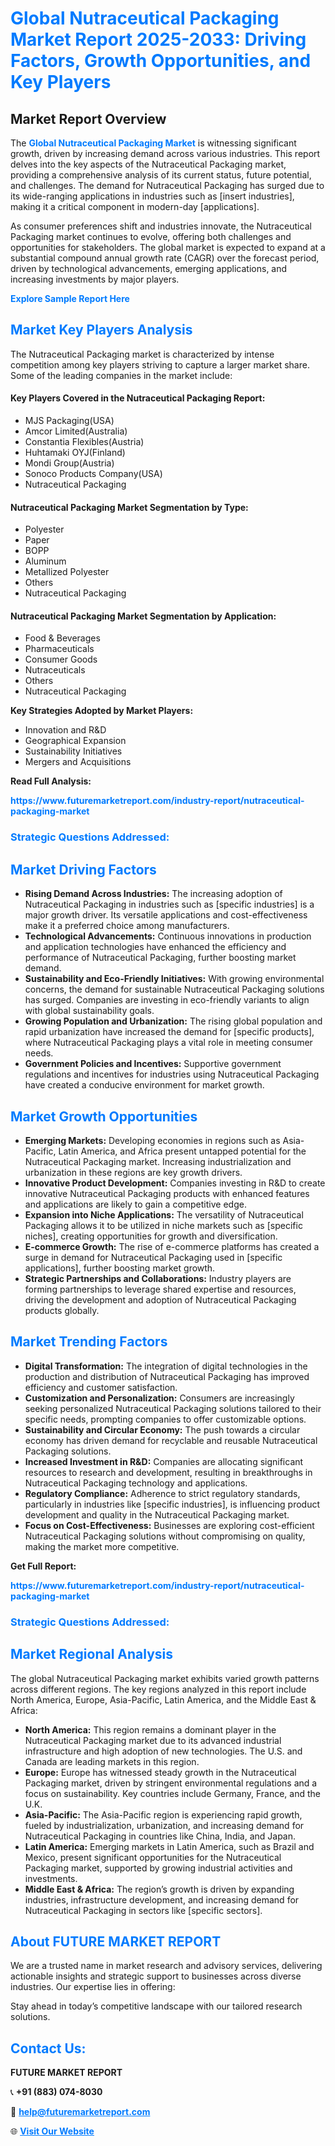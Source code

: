 <h1 style="color: #007BFF;">Global Nutraceutical Packaging Market Report 2025-2033: Driving Factors, Growth Opportunities, and Key Players</h1>

<section id="overview">
<h2>Market Report Overview</h2>
<p>The <a href="https://www.futuremarketreport.com/industry-report/nutraceutical-packaging-market" style="color: #007BFF; text-decoration: none;"><strong>Global Nutraceutical Packaging Market</strong></a> is witnessing significant growth, driven by increasing demand across various industries. This report delves into the key aspects of the Nutraceutical Packaging market, providing a comprehensive analysis of its current status, future potential, and challenges. The demand for Nutraceutical Packaging has surged due to its wide-ranging applications in industries such as [insert industries], making it a critical component in modern-day [applications].</p>
<p>As consumer preferences shift and industries innovate, the Nutraceutical Packaging market continues to evolve, offering both challenges and opportunities for stakeholders. The global market is expected to expand at a substantial compound annual growth rate (CAGR) over the forecast period, driven by technological advancements, emerging applications, and increasing investments by major players.</p>
</section>

<section id="overview">
<p><a href="https://www.futuremarketreport.com/request-sample/reportId=99214" style="color: #007BFF; text-decoration: none;"><strong>Explore Sample Report Here</strong></a></p>
</section>

<section id="key-players">
<h2 style="color: #007BFF;">Market Key Players Analysis</h2>
<p>The Nutraceutical Packaging market is characterized by intense competition among key players striving to capture a larger market share. Some of the leading companies in the market include:</p>
<h4>Key Players Covered in the Nutraceutical Packaging Report:</h4>
<ul><li>MJS Packaging(USA)</li><li>Amcor Limited(Australia)</li><li>Constantia Flexibles(Austria)</li><li>Huhtamaki OYJ(Finland)</li><li>Mondi Group(Austria)</li><li>Sonoco Products Company(USA)</li><li>Nutraceutical Packaging</li></ul>
<h4>Nutraceutical Packaging Market Segmentation by Type:</h4>
<ul><li>Polyester</li><li>Paper</li><li>BOPP</li><li>Aluminum</li><li>Metallized Polyester</li><li>Others</li><li>Nutraceutical Packaging</li></ul>

<h4>Nutraceutical Packaging Market Segmentation by Application:</h4>
<ul><li>Food &amp; Beverages</li><li>Pharmaceuticals</li><li>Consumer Goods</li><li>Nutraceuticals</li><li>Others</li><li>Nutraceutical Packaging</li></ul>
<p><strong>Key Strategies Adopted by Market Players:</strong></p>
<ul>
<li>Innovation and R&D</li>
<li>Geographical Expansion</li>
<li>Sustainability Initiatives</li>
<li>Mergers and Acquisitions</li>
</ul>
</section>

<section>
<p><strong>Read Full Analysis: </strong></p><a href="https://www.futuremarketreport.com/industry-report/nutraceutical-packaging-market" style="color: #007BFF; text-decoration: none;"><strong>https://www.futuremarketreport.com/industry-report/nutraceutical-packaging-market</strong></a>
<h3 style="color: #007BFF;">Strategic Questions Addressed:</h3>
</section>

<section id="driving-factors">
<h2 style="color: #007BFF;">Market Driving Factors</h2>
<ul>
<li><strong>Rising Demand Across Industries:</strong> The increasing adoption of Nutraceutical Packaging in industries such as [specific industries] is a major growth driver. Its versatile applications and cost-effectiveness make it a preferred choice among manufacturers.</li>
<li><strong>Technological Advancements:</strong> Continuous innovations in production and application technologies have enhanced the efficiency and performance of Nutraceutical Packaging, further boosting market demand.</li>
<li><strong>Sustainability and Eco-Friendly Initiatives:</strong> With growing environmental concerns, the demand for sustainable Nutraceutical Packaging solutions has surged. Companies are investing in eco-friendly variants to align with global sustainability goals.</li>
<li><strong>Growing Population and Urbanization:</strong> The rising global population and rapid urbanization have increased the demand for [specific products], where Nutraceutical Packaging plays a vital role in meeting consumer needs.</li>
<li><strong>Government Policies and Incentives:</strong> Supportive government regulations and incentives for industries using Nutraceutical Packaging have created a conducive environment for market growth.</li>
</ul>
</section>

<section id="growth-opportunities">
<h2 style="color: #007BFF;">Market Growth Opportunities</h2>
<ul>
<li><strong>Emerging Markets:</strong> Developing economies in regions such as Asia-Pacific, Latin America, and Africa present untapped potential for the Nutraceutical Packaging market. Increasing industrialization and urbanization in these regions are key growth drivers.</li>
<li><strong>Innovative Product Development:</strong> Companies investing in R&D to create innovative Nutraceutical Packaging products with enhanced features and applications are likely to gain a competitive edge.</li>
<li><strong>Expansion into Niche Applications:</strong> The versatility of Nutraceutical Packaging allows it to be utilized in niche markets such as [specific niches], creating opportunities for growth and diversification.</li>
<li><strong>E-commerce Growth:</strong> The rise of e-commerce platforms has created a surge in demand for Nutraceutical Packaging used in [specific applications], further boosting market growth.</li>
<li><strong>Strategic Partnerships and Collaborations:</strong> Industry players are forming partnerships to leverage shared expertise and resources, driving the development and adoption of Nutraceutical Packaging products globally.</li>
</ul>
</section>

<section id="trending-factors">
<h2 style="color: #007BFF;">Market Trending Factors</h2>
<ul>
<li><strong>Digital Transformation:</strong> The integration of digital technologies in the production and distribution of Nutraceutical Packaging has improved efficiency and customer satisfaction.</li>
<li><strong>Customization and Personalization:</strong> Consumers are increasingly seeking personalized Nutraceutical Packaging solutions tailored to their specific needs, prompting companies to offer customizable options.</li>
<li><strong>Sustainability and Circular Economy:</strong> The push towards a circular economy has driven demand for recyclable and reusable Nutraceutical Packaging solutions.</li>
<li><strong>Increased Investment in R&D:</strong> Companies are allocating significant resources to research and development, resulting in breakthroughs in Nutraceutical Packaging technology and applications.</li>
<li><strong>Regulatory Compliance:</strong> Adherence to strict regulatory standards, particularly in industries like [specific industries], is influencing product development and quality in the Nutraceutical Packaging market.</li>
<li><strong>Focus on Cost-Effectiveness:</strong> Businesses are exploring cost-efficient Nutraceutical Packaging solutions without compromising on quality, making the market more competitive.</li>
</ul>
</section>

<section>
<p><strong>Get Full Report: </strong></p><a href="https://www.futuremarketreport.com/industry-report/nutraceutical-packaging-market" style="color: #007BFF; text-decoration: none;"><strong>https://www.futuremarketreport.com/industry-report/nutraceutical-packaging-market</strong></a>
<h3 style="color: #007BFF;">Strategic Questions Addressed:</h3>
</section>


<section id="regional-analysis">
<h2 style="color: #007BFF;">Market Regional Analysis</h2>
<p>The global Nutraceutical Packaging market exhibits varied growth patterns across different regions. The key regions analyzed in this report include North America, Europe, Asia-Pacific, Latin America, and the Middle East & Africa:</p>
<ul>
<li><strong>North America:</strong> This region remains a dominant player in the Nutraceutical Packaging market due to its advanced industrial infrastructure and high adoption of new technologies. The U.S. and Canada are leading markets in this region.</li>
<li><strong>Europe:</strong> Europe has witnessed steady growth in the Nutraceutical Packaging market, driven by stringent environmental regulations and a focus on sustainability. Key countries include Germany, France, and the U.K.</li>
<li><strong>Asia-Pacific:</strong> The Asia-Pacific region is experiencing rapid growth, fueled by industrialization, urbanization, and increasing demand for Nutraceutical Packaging in countries like China, India, and Japan.</li>
<li><strong>Latin America:</strong> Emerging markets in Latin America, such as Brazil and Mexico, present significant opportunities for the Nutraceutical Packaging market, supported by growing industrial activities and investments.</li>
<li><strong>Middle East & Africa:</strong> The region’s growth is driven by expanding industries, infrastructure development, and increasing demand for Nutraceutical Packaging in sectors like [specific sectors].</li>
</ul>
</section>

<footer>
<h2 style="color: #007BFF;">About FUTURE MARKET REPORT</h2>
<p>We are a trusted name in market research and advisory services, delivering actionable insights and strategic support to businesses across diverse industries. Our expertise lies in offering:</p>

<p>Stay ahead in today’s competitive landscape with our tailored research solutions.</p>

<h2 style="color: #007BFF;">Contact Us:</h2>
<p><strong>FUTURE MARKET REPORT</strong></p>
<p>📞 <strong>+91 (883) 074-8030</strong></p>
<p>📧 <strong><a href="mailto:help@futuremarketreport.com" style="color: #007BFF;">help@futuremarketreport.com</a></strong></p>
<p>🌐 <strong><a href="https://www.futuremarketreport.com/" style="color: #007BFF;">Visit Our Website</a></strong></p>
</footer>